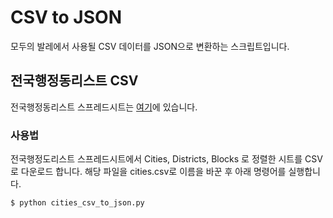 # CSV to JSON

모두의 발레에서 사용될 CSV 데이터를 JSON으로 변환하는 스크립트입니다.

## 전국행정동리스트 CSV

전국행정동리스트 스프레드시트는 [여기](https://docs.google.com/spreadsheets/d/18miy3THIfF8-Rzdu23CtcsOxZXsZXAoG/edit?usp=sharing&ouid=106558524234893023284&rtpof=true&sd=true)에 있습니다.

### 사용법

전국행정도리스트 스프레드시트에서 Cities, Districts, Blocks 로 정렬한 시트를 CSV로 다운로드 합니다.
해당 파일을 cities.csv로 이름을 바꾼 후 아래 명령어를 실행합니다.

```bash
$ python cities_csv_to_json.py
```
